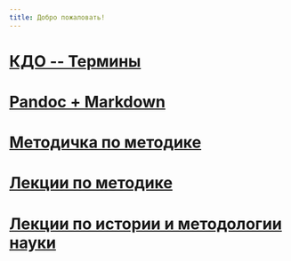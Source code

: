 ```yaml
---
title: Добро пожаловать!
---
```


<!-- # Ресурсы для ВКР -->

<!-- 1. [Программа ГИА](http://www.omsu.ru/about/structure/study/fl/stud_bakalavr/gia_ge_vkr/programma_gia_pp.PDF) -->
<!-- 2. [Требования к ВКР в виде презентации](http://www.omsu.ru/about/structure/study/fl/stud_bakalavr/gia_ge_vkr/trebovaniia_k_vkr_presentaziia.ppt<Paste>) -->
<!-- 3. [Мультимедийная презентация](http://www.omsu.ru/about/structure/study/fl/stud_bakalavr/rekomend_po_podgotovke_presentazii.ppt) -->
<!-- 4. [Список литературы](http://www.omsu.ru/about/structure/study/fl/rekomend_po_spisku_lit-ryu.doc) -->
<!-- 5. [Шаблон титульного листа ВКР -- "Перевод и переводоведение"](http://www.omsu.ru/about/structure/study/fl/stud_bakalavr/gia_ge_vkr/titul_vkr_pp.doc) -->
<!-- 6. [Образец заполненного титульного листа](http://www.omsu.ru/about/structure/study/fl/stud_bakalavr/gia_ge_vkr/obrazec_sapolnen_titul_vkr.doc) -->

# <a href="{{ site.baseurl }}/kdo/">КДО -- Термины</a>

# <a href="{{ site.baseurl }}/pandoc/">Pandoc + Markdown</a>

<!-- # <a href="{{ site.baseurl }}/tp.pdf">Теория перевода</a> -->

# <a href="{{ site.baseurl }}/meto.html">Методичка по методике</a>

# <a href="{{ site.baseurl }}/Lectures.html">Лекции по методике</a>

# <a href="{{ site.baseurl }}/IMN.html">Лекции по истории и методологии науки</a>
